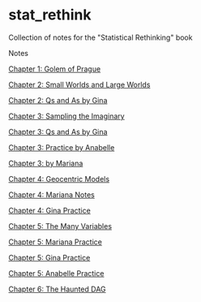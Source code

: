 # stat_rethink
Collection of notes for the "Statistical Rethinking" book

Notes

[Chapter 1: Golem of Prague](https://femiguez.github.io/stat_rethink/notes/chapter_01/ch_01_Golem_of_Prague.html)

[Chapter 2: Small Worlds and Large Worlds](https://femiguez.github.io/stat_rethink/notes/chapter_02/ch_02_Small_Worlds_and_Large_Worlds.html)

[Chapter 2: Qs and As by Gina](https://femiguez.github.io/stat_rethink/notes/chapter_02/ch_02_Qs-gina.html)

[Chapter 3: Sampling the Imaginary](https://femiguez.github.io/stat_rethink/notes/chapter_03/ch_03_Sampling_the_Imaginary.html)

[Chapter 3: Qs and As by Gina](https://femiguez.github.io/stat_rethink/notes/chapter_03/ch_03_Qs-gina.html)

[Chapter 3: Practice by Anabelle](https://femiguez.github.io/stat_rethink/notes/chapter_03/Practice_chap3_Anabelle.html)

[Chapter 3:  by Mariana](https://femiguez.github.io/stat_rethink/notes/chapter_03/Stat-rethink_Chap3_mariana.html)

[Chapter 4: Geocentric Models](https://femiguez.github.io/stat_rethink/notes/chapter_04/ch_04_Geocentric_Models.html)

[Chapter 4: Mariana Notes](https://femiguez.github.io/stat_rethink/notes/chapter_04/Stat-rethink_Chap4_mariana.html)

[Chapter 4: Gina Practice](https://femiguez.github.io/stat_rethink/notes/chapter_04/ch_04_practice-gina.html)

[Chapter 5: The Many Variables](https://femiguez.github.io/stat_rethink/notes/chapter_05/ch_05_The_Many_Variables.html)

[Chapter 5: Mariana Practice](https://femiguez.github.io/stat_rethink/notes/chapter_05/Stat-rethink_Chap5_mariana.html)

[Chapter 5: Gina Practice](https://femiguez.github.io/stat_rethink/notes/chapter_05/ch_05_practice-gina.html)

[Chapter 5: Anabelle Practice](https://femiguez.github.io/stat_rethink/notes/chapter_05/Practice_Chapter5.html)

[Chapter 6: The Haunted DAG](https://femiguez.github.io/stat_rethink/notes/chapter_06/ch_06_The_Haunted_DAG.html)



